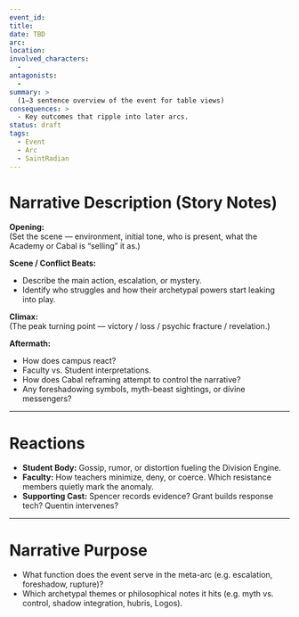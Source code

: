 ```yaml
---
event_id: 
title: 
date: TBD 
arc: 
location: 
involved_characters: 
  - 
antagonists: 
  - 
summary: >
  (1–3 sentence overview of the event for table views)
consequences: >
  - Key outcomes that ripple into later arcs.
status: draft
tags:
  - Event
  - Arc
  - SaintRadian
---
```


# Narrative Description (Story Notes)

**Opening:**  
(Set the scene — environment, initial tone, who is present, what the Academy or Cabal is “selling” it as.)

**Scene / Conflict Beats:**  
- Describe the main action, escalation, or mystery.
- Identify who struggles and how their archetypal powers start leaking into play.

**Climax:**  
(The peak turning point — victory / loss / psychic fracture / revelation.)

**Aftermath:**  
- How does campus react?  
- Faculty vs. Student interpretations.  
- How does Cabal reframing attempt to control the narrative?  
- Any foreshadowing symbols, myth-beast sightings, or divine messengers?  

---

# Reactions

- **Student Body:** Gossip, rumor, or distortion fueling the Division Engine.  
- **Faculty:** How teachers minimize, deny, or coerce. Which resistance members quietly mark the anomaly.  
- **Supporting Cast:** Spencer records evidence? Grant builds response tech? Quentin intervenes?  

---

# Narrative Purpose

- What function does the event serve in the meta-arc (e.g. escalation, foreshadow, rupture)?  
- Which archetypal themes or philosophical notes it hits (e.g. myth vs. control, shadow integration, hubris, Logos).  